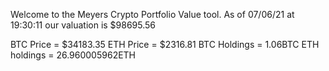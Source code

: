 Welcome to the Meyers Crypto Portfolio Value tool. 
As of 07/06/21 at 19:30:11 our valuation is $98695.56 

BTC Price = $34183.35
 ETH Price = $2316.81
BTC Holdings = 1.06BTC
 ETH holdings = 26.960005962ETH 
